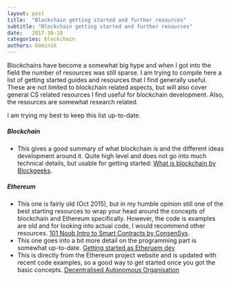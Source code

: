 ```yaml
---
layout: post
title:  "Blockchain getting started and further resources"
subtitle: "Blockchain getting started and further resources"
date:   2017-10-18
categories: blockchain
authors: Dominik
---
```


Blockchains have become a somewhat big hype and when I got into the field the number of resources was still sparse. I am trying to compile here a list of getting started guides and resources that I find generally useful. These are not limited to blockchain related aspects, but will also cover general CS related resources I find useful for blockchain development. Also, the resources are somewhat research related.

I am trying my best to keep this list up-to-date.

##### Blockchain

- This gives a good summary of what blockchain is and the different ideas development around it. Quite high level and does not go into much technical details, but usable for getting started: [What is blockchain by Blockgeeks](https://blockgeeks.com/guides/what-is-blockchain-technology/).

##### Ethereum

- This one is fairly old (Oct 2015), but in my humble opinion still one of the best starting resources to wrap your head around the concepts of blockchain and Ethereum specifically. However, the code is examples are old and for looking into actual code, I would recommend other resources. [101 Noob Intro to Smart Contracts by ConsenSys](https://medium.com/@ConsenSys/a-101-noob-intro-to-programming-smart-contracts-on-ethereum-695d15c1dab4).
- This one goes into a bit more detail on the programming part is somewhat up-to-date. [Getting started as Etheruem dev](https://hackernoon.com/getting-started-as-an-ethereum-web-developer-9a2a4ab47baf)
- This is directly from the Ethereum project website and is updated with recent code examples, so a good way to get started once you got the basic concepts. [Decentralised Autonomous Organisation](https://ethereum.org/dao)


